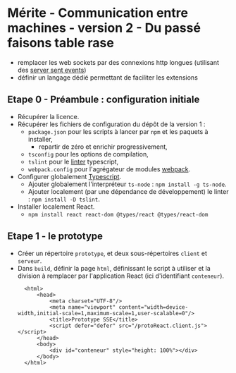 # Mérite - Communication entre machines - version 2 - Du passé faisons table rase

- remplacer les web sockets par des connexions http longues (utilisant des [server sent events](https://fr.wikipedia.org/wiki/Server-sent_events))
- définir un langage dédié permettant de faciliter les extensions

## Etape 0 - Préambule : configuration initiale

- Récupérer la licence.
- Récupérer les fichiers de configuration du dépôt de la version 1 :
  - `package.json` pour les scripts à lancer par `npm` et les paquets à installer,
    - repartir de zéro et enrichir progressivement,
  - `tsconfig` pour les options de compilation,
  - `tslint` pour le [linter](https://fr.wikipedia.org/wiki/Lint_(logiciel)) typescript,
  - `webpack.config` pour l'agrégateur de modules [webpack](https://en.wikipedia.org/wiki/Webpack).
- Configurer globalement [Typescript](https://code.visualstudio.com/Docs/languages/typescript).
  - Ajouter globalement l'interpréteur `ts-node` : `npm install -g ts-node`. 
  - Ajouter localement (par une dépendance de développement) le linter : `npm install -D tslint`.
- Installer localement React.
  - `npm install react react-dom @types/react @types/react-dom`

## Etape 1 - le prototype

- Créer un répertoire `prototype`, et deux sous-répertoires `client` et `serveur`.
- Dans `build`, définir la page `html`, définissant le script à utiliser et la division à remplacer par l'application React (ici d'identifiant `conteneur`).
  ```
    <html>
        <head>
            <meta charset="UTF-8"/>
            <meta name="viewport" content="width=device-width,initial-scale=1,maximum-scale=1,user-scalable=0"/>
            <title>Prototype SSE</title>
            <script defer="defer" src="/protoReact.client.js"></script>
        </head>
        <body>
            <div id="conteneur" style="height: 100%"></div>
        </body>
    </html>
  ```
